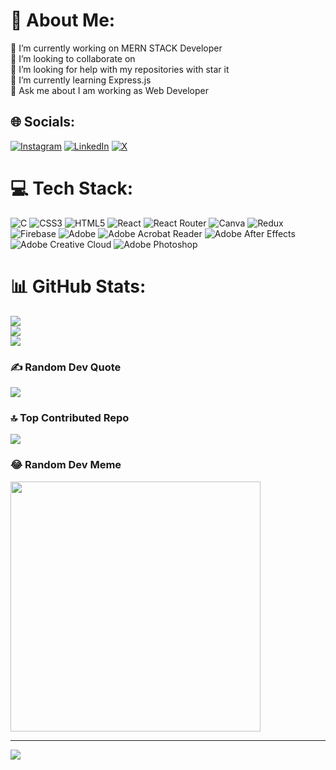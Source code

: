 # 💫 About Me:
🔭 I’m currently working on MERN STACK Developer<br>👯 I’m looking to collaborate on <br>🤝 I’m looking for help with my repositories with star it <br>🌱 I’m currently learning Express.js<br>💬 Ask me about I am working as Web Developer 


## 🌐 Socials:
[![Instagram](https://img.shields.io/badge/Instagram-%23E4405F.svg?logo=Instagram&logoColor=white)](https://instagram.com/mayur_bhargava_) [![LinkedIn](https://img.shields.io/badge/LinkedIn-%230077B5.svg?logo=linkedin&logoColor=white)](https://linkedin.com/in/mayur-bhargava-b643861b1) [![X](https://img.shields.io/badge/X-black.svg?logo=X&logoColor=white)](https://x.com/mayurbhargava26) 

# 💻 Tech Stack:
![C](https://img.shields.io/badge/c-%2300599C.svg?style=flat&logo=c&logoColor=white) ![CSS3](https://img.shields.io/badge/css3-%231572B6.svg?style=flat&logo=css3&logoColor=white) ![HTML5](https://img.shields.io/badge/html5-%23E34F26.svg?style=flat&logo=html5&logoColor=white) ![React](https://img.shields.io/badge/react-%2320232a.svg?style=flat&logo=react&logoColor=%2361DAFB) ![React Router](https://img.shields.io/badge/React_Router-CA4245?style=flat&logo=react-router&logoColor=white) ![Canva](https://img.shields.io/badge/Canva-%2300C4CC.svg?style=flat&logo=Canva&logoColor=white) ![Redux](https://img.shields.io/badge/redux-%23593d88.svg?style=flat&logo=redux&logoColor=white) ![Firebase](https://img.shields.io/badge/firebase-%23039BE5.svg?style=flat&logo=firebase) ![Adobe](https://img.shields.io/badge/adobe-%23FF0000.svg?style=flat&logo=adobe&logoColor=white) ![Adobe Acrobat Reader](https://img.shields.io/badge/Adobe%20Acrobat%20Reader-EC1C24.svg?style=flat&logo=Adobe%20Acrobat%20Reader&logoColor=white) ![Adobe After Effects](https://img.shields.io/badge/Adobe%20After%20Effects-9999FF.svg?style=flat&logo=Adobe%20After%20Effects&logoColor=white) ![Adobe Creative Cloud](https://img.shields.io/badge/Adobe%20Creative%20Cloud-DA1F26.svg?style=flat&logo=Adobe%20Creative%20Cloud&logoColor=white) ![Adobe Photoshop](https://img.shields.io/badge/adobe%20photoshop-%2331A8FF.svg?style=flat&logo=adobe%20photoshop&logoColor=white)
# 📊 GitHub Stats:
![](https://github-readme-stats.vercel.app/api?username=Mayur-bhargavaa&theme=dark&hide_border=false&include_all_commits=false&count_private=true)<br/>
![](https://github-readme-streak-stats.herokuapp.com/?user=Mayur-bhargavaa&theme=dark&hide_border=false)<br/>
![](https://github-readme-stats.vercel.app/api/top-langs/?username=Mayur-bhargavaa&theme=dark&hide_border=false&include_all_commits=false&count_private=true&layout=compact)

### ✍️ Random Dev Quote
![](https://quotes-github-readme.vercel.app/api?type=horizontal&theme=dark)

### 🔝 Top Contributed Repo
![](https://github-contributor-stats.vercel.app/api?username=Mayur-bhargavaa&limit=5&theme=apprentice&combine_all_yearly_contributions=true)

### 😂 Random Dev Meme
<img src='https://randommeme-five.vercel.app/' style="height: 400px;"/>

---
[![](https://visitcount.itsvg.in/api?id=Mayur-bhargavaa&icon=1&color=6)](https://visitcount.itsvg.in)

<!---
Mayur-bhargavaa/Mayur-bhargavaa is a ✨ special ✨ repository because its `README.md` (this file) appears on your GitHub profile.
You can click the Preview link to take a look at your changes.
--->
